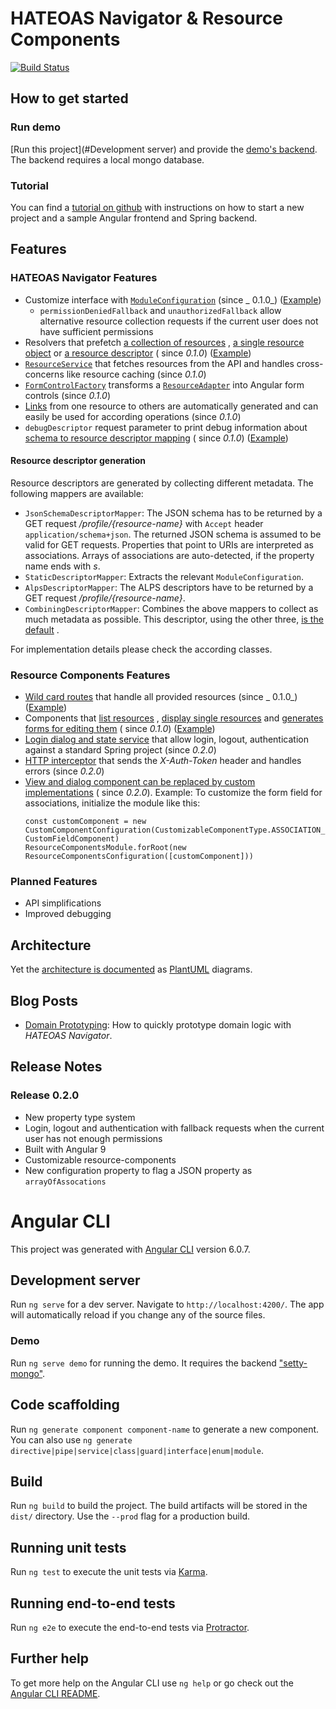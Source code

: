 # HATEOAS Navigator & Resource Components

[![Build Status](https://travis-ci.org/huberchrigu/hateoas-navigator.svg?branch=master)](https://travis-ci.org/huberchrigu/hateoas-navigator)

## How to get started

### Run demo

[Run this project](#Development server) and provide the [demo's backend](https://github.com/huberchrigu/setty-mongo).
The backend requires a local mongo database.

### Tutorial

You can find a [tutorial on github](https://github.com/huberchrigu/hateoas-navigator-tutorial) with instructions on how
to start a new project and a sample Angular frontend and Spring backend.

## Features

### HATEOAS Navigator Features

* Customize interface
  with [`ModuleConfiguration`](libs/hateoas-navigator/src/lib/hal-navigator/config/module-configuration.ts) (since _
  0.1.0_) ([Example](projects/demo/src/app/app.module.ts))
  * `permissionDeniedFallback` and `unauthorizedFallback` allow alternative resource collection requests if the current
    user does not have sufficient permissions
* Resolvers that
  prefetch [a collection of resources](libs/hateoas-navigator/src/lib/hal-navigator/collection/collection-resolver.service.ts)
  , [a single resource object](libs/hateoas-navigator/src/lib/hal-navigator/item/resource-object-resolver.service.ts) or
  [a resource descriptor](libs/hateoas-navigator/src/lib/hal-navigator/descriptor/resolver/resource-descriptor-resolver.service.ts) (
  since _0.1.0_) ([Example](libs/resource-components/src/lib/generic-routes.ts))
* [`ResourceService`](libs/hateoas-navigator/src/lib/hal-navigator/resource-services/resource.service.ts) that fetches
  resources from the API and handles cross-concerns like resource caching (since _0.1.0_)
* [`FormControlFactory`](libs/hateoas-navigator/src/lib/hal-navigator/form/form-control-factory.ts) transforms
  a [`ResourceAdapter`](libs/hateoas-navigator/src/lib/hal-navigator/hal-resource/resource-object-property-impl.ts) into
  Angular form controls (since _0.1.0_)
* [Links](libs/hateoas-navigator/src/lib/hal-navigator/link-object/resource-link.ts) from one resource to others are
  automatically generated and can easily be used for according operations (since _0.1.0_)
* `debugDescriptor` request parameter to print debug information
  about [schema to resource descriptor mapping](libs/hateoas-navigator/src/lib/hal-navigator/descriptor/combining/combining-descriptor-mapper.ts) (
  since _0.1.0_) ([Example](http://localhost:4200/persons?debugDescriptor=persons))

#### Resource descriptor generation

Resource descriptors are generated by collecting different metadata. The following mappers are available:

* `JsonSchemaDescriptorMapper`: The JSON schema has to be returned by a GET request _/profile/{resource-name}_
  with `Accept` header `application/schema+json`. The returned JSON schema is assumed to be valid for GET requests.
  Properties that point to URIs are interpreted as associations. Arrays of associations are auto-detected, if the
  property name ends with _s_.
* `StaticDescriptorMapper`: Extracts the relevant `ModuleConfiguration`.
* `AlpsDescriptorMapper`: The ALPS descriptors have to be returned by a GET request _/profile/{resource-name}_.
* `CombiningDescriptorMapper`: Combines the above mappers to collect as much metadata as possible. This descriptor,
  using the other
  three, [is the default](libs/hateoas-navigator/src/lib/hal-navigator/descriptor/provider/default-descriptor-provider.ts)
  .

For implementation details please check the according classes.

### Resource Components Features

* [Wild card routes](libs/resource-components/src/lib/generic-routes.ts) that handle all provided resources (since _
  0.1.0_) ([Example](projects/demo/src/app/app-routing/app-routing.module.ts))
* Components that [list resources](libs/resource-components/src/lib/resource-list/resource-list.component.ts)
  , [display single resources](libs/resource-components/src/lib/resource-item/resource-item.component.ts)
  and [generates forms for editing them](libs/resource-components/src/lib/resource-form/resource-form.component.ts) (
  since _0.1.0_) ([Example](libs/resource-components/src/lib/generic-routes.ts))
* [Login dialog and state service](libs/resource-components/src/lib/navigation/login) that allow login, logout,
  authentication against a standard Spring project (since _0.2.0_)
* [HTTP interceptor](libs/resource-components/src/lib/http/http-interceptor.service.ts) that sends the *X-Auth-Token*
  header and handles errors (since _0.2.0_)
* [View and dialog component can be replaced by custom implementations](libs/resource-components/src/lib/customizable/custom-component-configuration.ts) (
  since _0.2.0_). Example: To customize the form field for associations, initialize the module like this:
  ```
  const customComponent = new CustomComponentConfiguration(CustomizableComponentType.ASSOCIATION_FIELD, CustomFieldComponent)
  ResourceComponentsModule.forRoot(new ResourceComponentsConfiguration([customComponent]))
  ```

### Planned Features

* API simplifications
* Improved debugging

## Architecture

Yet the [architecture is documented](documentation) as [PlantUML](http://plantuml.com) diagrams.

## Blog Posts

* [Domain Prototyping](https://medium.com/sprang/domain-prototyping-9a5f09a14f6d): How to quickly prototype domain logic
  with _HATEOAS Navigator_.

## Release Notes

### Release 0.2.0

* New property type system
* Login, logout and authentication with fallback requests when the current user has not enough permissions
* Built with Angular 9
* Customizable resource-components
* New configuration property to flag a JSON property as `arrayOfAssocations`

# Angular CLI

This project was generated with [Angular CLI](https://github.com/angular/angular-cli) version 6.0.7.

## Development server

Run `ng serve` for a dev server. Navigate to `http://localhost:4200/`. The app will automatically reload if you change
any of the source files.

### Demo

Run `ng serve demo` for running the demo. It requires the
backend ["setty-mongo"](https://github.com/huberchrigu/setty-mongo).

## Code scaffolding

Run `ng generate component component-name` to generate a new component. You can also
use `ng generate directive|pipe|service|class|guard|interface|enum|module`.

## Build

Run `ng build` to build the project. The build artifacts will be stored in the `dist/` directory. Use the `--prod` flag
for a production build.

## Running unit tests

Run `ng test` to execute the unit tests via [Karma](https://karma-runner.github.io).

## Running end-to-end tests

Run `ng e2e` to execute the end-to-end tests via [Protractor](http://www.protractortest.org/).

## Further help

To get more help on the Angular CLI use `ng help` or go check out
the [Angular CLI README](https://github.com/angular/angular-cli/blob/master/README.md).
